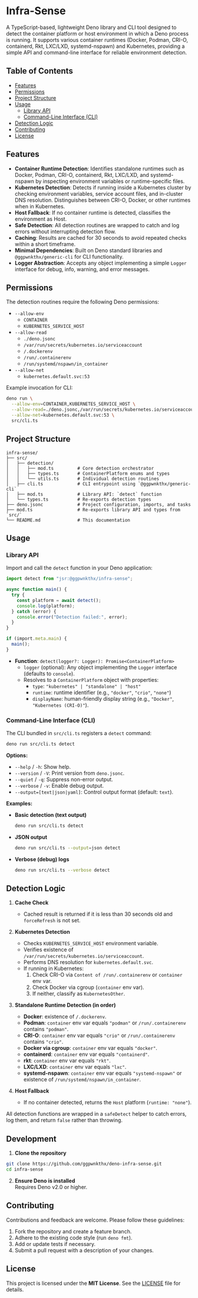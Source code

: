 # Infra-Sense

A TypeScript-based, lightweight Deno library and CLI tool designed to detect the
container platform or host environment in which a Deno process is running. It
supports various container runtimes (Docker, Podman, CRI-O, containerd, Rkt,
LXC/LXD, systemd-nspawn) and Kubernetes, providing a simple API and command-line
interface for reliable environment detection.

## Table of Contents

- [Features](#features)
- [Permissions](#permissions)
- [Project Structure](#project-structure)
- [Usage](#usage)
  - [Library API](#library-api)
  - [Command-Line Interface (CLI)](#command-line-interface-cli)
- [Detection Logic](#detection-logic)
- [Contributing](#contributing)
- [License](#license)

## Features

- **Container Runtime Detection**: Identifies standalone runtimes such as
  Docker, Podman, CRI-O, containerd, Rkt, LXC/LXD, and systemd-nspawn by
  inspecting environment variables or runtime-specific files.
- **Kubernetes Detection**: Detects if running inside a Kubernetes cluster by
  checking environment variables, service account files, and in-cluster DNS
  resolution. Distinguishes between CRI-O, Docker, or other runtimes when in
  Kubernetes.
- **Host Fallback**: If no container runtime is detected, classifies the
  environment as Host.
- **Safe Detection**: All detection routines are wrapped to catch and log errors
  without interrupting detection flow.
- **Caching**: Results are cached for 30 seconds to avoid repeated checks within
  a short timeframe.
- **Minimal Dependencies**: Built on Deno standard libraries and
  `@ggpwnkthx/generic-cli` for CLI functionality.
- **Logger Abstraction**: Accepts any object implementing a simple `Logger`
  interface for debug, info, warning, and error messages.

## Permissions

The detection routines require the following Deno permissions:

- `--allow-env`
  - `CONTAINER`
  - `KUBERNETES_SERVICE_HOST`
- `--allow-read`
  - `./deno.jsonc`
  - `/var/run/secrets/kubernetes.io/serviceaccount`
  - `/.dockerenv`
  - `/run/.containerenv`
  - `/run/systemd/nspawn/in_container`
- `--allow-net`
  - `kubernetes.default.svc:53`

Example invocation for CLI:

```bash
deno run \
  --allow-env=CONTAINER,KUBERNETES_SERVICE_HOST \
  --allow-read=./deno.jsonc,/var/run/secrets/kubernetes.io/serviceaccount,/.dockerenv,/run/.containerenv,/run/systemd/nspawn/in_container \
  --allow-net=kubernetes.default.svc:53 \
  src/cli.ts
```

## Project Structure

```
infra-sense/
├── src/
│   ├── detection/
│   │   ├── mod.ts         # Core detection orchestrator
│   │   ├── types.ts       # ContainerPlatform enums and types
│   │   └── utils.ts       # Individual detection routines
│   ├── cli.ts             # CLI entrypoint using `@ggpwnkthx/generic-cli`
│   ├── mod.ts             # Library API: `detect` function
│   └── types.ts           # Re-exports detection types
├── deno.jsonc             # Project configuration, imports, and tasks
├── mod.ts                 # Re-exports library API and types from `src/`
└── README.md              # This documentation
```

## Usage

### Library API

Import and call the `detect` function in your Deno application:

```ts
import detect from "jsr:@ggpwnkthx/infra-sense";

async function main() {
  try {
    const platform = await detect();
    console.log(platform);
  } catch (error) {
    console.error("Detection failed:", error);
  }
}

if (import.meta.main) {
  main();
}
```

- **Function**: `detect(logger?: Logger): Promise<ContainerPlatform>`
  - `logger` (optional): Any object implementing the `Logger` interface
    (defaults to `console`).
  - Resolves to a `ContainerPlatform` object with properties:
    - `type`: `"kubernetes" | "standalone" | "host"`
    - `runtime`: runtime identifier (e.g., `"docker"`, `"crio"`, `"none"`)
    - `displayName`: human-friendly display string (e.g., `"Docker"`,
      `"Kubernetes (CRI-O)"`).

### Command-Line Interface (CLI)

The CLI bundled in `src/cli.ts` registers a `detect` command:

```bash
deno run src/cli.ts detect
```

**Options:**

- `--help` / `-h`: Show help.
- `--version` / `-V`: Print version from `deno.jsonc`.
- `--quiet` / `-q`: Suppress non-error output.
- `--verbose` / `-v`: Enable debug output.
- `--output=[text|json|yaml]`: Control output format (default: `text`).

**Examples:**

- **Basic detection (text output)**
  ```bash
  deno run src/cli.ts detect
  ```

- **JSON output**
  ```bash
  deno run src/cli.ts --output=json detect
  ```

- **Verbose (debug) logs**
  ```bash
  deno run src/cli.ts --verbose detect
  ```

## Detection Logic

1. **Cache Check**
   - Cached result is returned if it is less than 30 seconds old and
     `forceRefresh` is not set.

2. **Kubernetes Detection**
   - Checks `KUBERNETES_SERVICE_HOST` environment variable.
   - Verifies existence of `/var/run/secrets/kubernetes.io/serviceaccount`.
   - Performs DNS resolution for `kubernetes.default.svc`.
   - If running in Kubernetes:
     1. Check CRI-O via `Content of /run/.containerenv` or `container` env var.
     2. Check Docker via cgroup (`container` env var).
     3. If neither, classify as `KubernetesOther`.

3. **Standalone Runtime Detection (in order)**
   - **Docker**: existence of `/.dockerenv`.
   - **Podman**: `container` env var equals `"podman"` or `/run/.containerenv`
     contains `"podman"`.
   - **CRI-O**: `container` env var equals `"crio"` or `/run/.containerenv`
     contains `"crio"`.
   - **Docker via cgroup**: `container` env var equals `"docker"`.
   - **containerd**: `container` env var equals `"containerd"`.
   - **rkt**: `container` env var equals `"rkt"`.
   - **LXC/LXD**: `container` env var equals `"lxc"`.
   - **systemd-nspawn**: `container` env var equals `"systemd-nspawn"` or
     existence of `/run/systemd/nspawn/in_container`.

4. **Host Fallback**
   - If no container detected, returns the `Host` platform (`runtime: "none"`).

All detection functions are wrapped in a `safeDetect` helper to catch errors,
log them, and return `false` rather than throwing.

## Development

1. **Clone the repository**

```bash
git clone https://github.com/ggpwnkthx/deno-infra-sense.git
cd infra-sense
```

2. **Ensure Deno is installed**\
   Requires Deno v2.0 or higher.

## Contributing

Contributions and feedback are welcome. Please follow these guidelines:

1. Fork the repository and create a feature branch.
2. Adhere to the existing code style (run `deno fmt`).
3. Add or update tests if necessary.
4. Submit a pull request with a description of your changes.

## License

This project is licensed under the **MIT License**. See the [LICENSE](LICENSE)
file for details.
